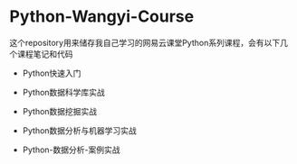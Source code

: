 # Python-Wangyi-Course

这个repository用来储存我自己学习的网易云课堂Python系列课程，会有以下几个课程笔记和代码

* Python快速入门

* Python数据科学库实战

* Python数据挖掘实战

* Python数据分析与机器学习实战

* Python-数据分析-案例实战
